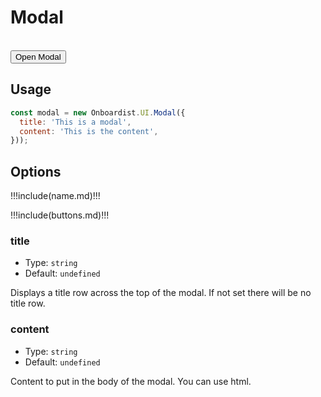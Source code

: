 # Modal

<div class="example">
  <div id="example-target"></div>
  <br>
  <button type="button" class="pull-left" @click="openModal()">Open Modal</button>
</div>

## Usage

```js
const modal = new Onboardist.UI.Modal({
  title: 'This is a modal',
  content: 'This is the content',
}));
```

## Options

!!!include(name.md)!!!

!!!include(buttons.md)!!!

### title

* Type: `string`
* Default: `undefined`

Displays a title row across the top of the modal. If not set there will be no title row.

### content

* Type: `string`
* Default: `undefined`

Content to put in the body of the modal. You can use html.

<script>
  export default {
    props: ['slot-key'],
    data: () => ({
      destroyables: [],
    }),
    mounted() {
      // this.destroyables.push(new Onboardist.UI.Modal({
      //   attach: document.querySelector('#example-target'),
      //   title: 'Title',
      //   placement: 'right',
      //   content: 'This is the content'
      // }));
      const i = new Onboardist.UI.ModalComponent({
        target: document.querySelector('#example-target'),
        data: {
          title: 'Create Modals',
          content: `
            You can create modals with different types of buttons.
            <br><br>
            They can also contain <b><i>HTML</b></i>.
            <br><br>
            By default, they have an 'OK' button that will close the modal.
          `,
          buttons: null,
        },
      })
    },
    destroyed() {
      this.destroyables.forEach(x => x.destroy());
    },
    methods: {
      openModal() {
        new Onboardist.UI.Modal({
          title: 'This is a modal',
          content: `This is the content`,
        });
      },
    }
  }
</script>

<style>
.example .oboardist-modal {
  background: none !important;
}

.example .oboardist-modal, .example .oboardist-modal .box {
  position: relative !important;
}
</style>